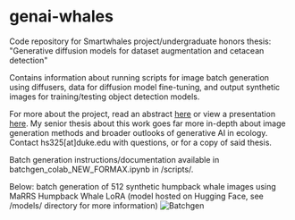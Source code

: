 # genai-whales

Code repository for Smartwhales project/undergraduate honors thesis: "Generative diffusion models for dataset augmentation and cetacean detection"  

Contains information about running scripts for image batch generation using diffusers, data for diffusion model fine-tuning, and output synthetic images for training/testing object detection models. 

For more about the project, read an abstract [here](https://docs.google.com/document/d/15qo4pP9LdNYicVMKZYsQYP_tChW7qlswq6X711VU7Mw/edit?tab=t.0) or view a presentation [here](https://docs.google.com/presentation/d/1FIg6LlhW2bQocQsSiKbnCTgLoLtGM7PHA_kKfBnakvo/edit?usp=sharing). My senior thesis about this work goes far more in-depth about image generation methods and broader outlooks of generative AI in ecology. Contact hs325[at]duke.edu with questions, or for a copy of said thesis.

Batch generation instructions/documentation available in batchgen_colab_NEW_FORMAX.ipynb in /scripts/. 

Below: batch generation of 512 synthetic humpback whale images using MaRRS Humpback Whale LoRA (model hosted on Hugging Face, see /models/ directory for more information)
![Batchgen](imgs/batchgen.png)
